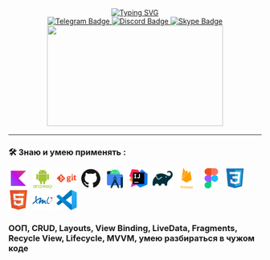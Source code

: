 <div id="header" align="center">
<a href="https://git.io/typing-svg"><img src="https://readme-typing-svg.herokuapp.com?font=Fira+Code&pause=2000&random=false&width=650&lines=Добрый+день!+Я+Александр+Липатов,+Android+разработчик" alt="Typing SVG" /></a>
</div>
<div id="badges" align="center">
  <a href="https://t.me/lipatov_dev">
    <img src="https://img.shields.io/badge/Telegram-blue?logo=telegram&logoColor=white&style=for-the-badge" alt="Telegram Badge"/>
  </a>
  <a href="https://discordapp.com/users/737311058238373909/">
    <img src="https://img.shields.io/badge/Discord-royalblue?logo=discord&logoColor=white&style=for-the-badge" alt="Discord Badge"/>
  </a>
  <a href="https://join.skype.com/invite/JMlLZMGmDnj6">
    <img src="https://img.shields.io/badge/Skype-dodgerblue?logo=Skype&logoColor=white&style=for-the-badge" alt="Skype Badge"/>
  </a>
</div>
<div id="headergif" align="center">
  <img src="https://media.giphy.com/media/v1.Y2lkPTc5MGI3NjExd2J5NnN2ZG9xbTYyYmM5ZXQyMDV1Z3o1ZmRraDUxOXl0N2MxMHd6diZlcD12MV9pbnRlcm5hbF9naWZfYnlfaWQmY3Q9Zw/4rZA5D22301iMgrUNd/giphy.gif" width="350" height="200"/>
</div>

---

### :hammer_and_wrench: Знаю и умею применять :
<div>
  <img src="https://github.com/devicons/devicon/blob/master/icons/kotlin/kotlin-original.svg" title="Kotlin" alt="Kotlin" width="40" height="40"/>&nbsp;
  <img src="https://github.com/devicons/devicon/blob/master/icons/android/android-plain-wordmark.svg" title="Android" alt="Android" width="40" height="40"/>&nbsp;
  <img src="https://github.com/devicons/devicon/blob/master/icons/git/git-plain-wordmark.svg" title="Git" alt="Git" width="40" height="40"/>&nbsp;
  <img src="https://github.com/devicons/devicon/blob/master/icons/github/github-original.svg" title="Github" alt="Github" width="40" height="40"/>&nbsp;
  <img src="https://github.com/devicons/devicon/blob/master/icons/androidstudio/androidstudio-original.svg" title="Android Studio" alt="Android Studio" width="40" height="40"/>&nbsp;
  <img src="https://github.com/devicons/devicon/blob/master/icons/intellij/intellij-original.svg" title="IntelliJ IDEA" alt="IntelliJ IDEA" width="40" height="40"/>&nbsp;
  <img src="https://github.com/devicons/devicon/blob/master/icons/gradle/gradle-original.svg" title="Gradle" alt="Gradle" width="40" height="40"/>&nbsp;
  <img src="https://github.com/devicons/devicon/blob/master/icons/firebase/firebase-plain-wordmark.svg" title="Firebase" alt="Firebase" width="40" height="40"/>&nbsp;
  <img src="https://github.com/devicons/devicon/blob/master/icons/figma/figma-original.svg" title="Figma" alt="Figma" width="40" height="40"/>&nbsp;
  <img src="https://github.com/devicons/devicon/blob/master/icons/css3/css3-original.svg" title="Css" alt="Css" width="40" height="40"/>&nbsp;
  <img src="https://github.com/devicons/devicon/blob/master/icons/html5/html5-original.svg" title="Html" alt="Html" width="40" height="40"/>&nbsp;
  <img src="https://github.com/devicons/devicon/blob/master/icons/xml/xml-original.svg" title="Xml" alt="Xml" width="40" height="40"/>&nbsp;
  <img src="https://github.com/devicons/devicon/blob/master/icons/vscode/vscode-original.svg" title="Vscode" alt="Vscode" width="40" height="40"/>&nbsp;
</div>

### ООП, CRUD, Layouts, View Binding, LiveData, Fragments, Recycle View, Lifecycle, MVVM, умею разбираться в чужом коде

